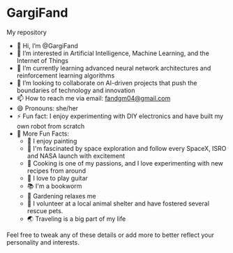 # GargiFand
My repository
- 👋 Hi, I’m @GargiFand
- 👀 I’m interested in Artificial Intelligence, Machine Learning, and the Internet of Things 
- 🌱 I’m currently learning advanced neural network architectures and reinforcement learning algorithms
- 💞️ I’m looking to collaborate on AI-driven projects that push the boundaries of technology and innovation
- 📫 How to reach me via email: fandgm04@gmail.com
- 😄 Pronouns: she/her
- ⚡ Fun fact: I enjoy experimenting with DIY electronics and have built my own robot from scratch
- 🌟 More Fun Facts:
   - 🎨 I enjoy painting 
   - 🚀 I'm fascinated by space exploration and follow every SpaceX, ISRO and NASA launch with excitement
   - 🍳 Cooking is one of my passions, and I love experimenting with new recipes from around
   - 🎸 I love to play guitar 
   - 📚 I'm a bookworm 
   - 🌿 Gardening relaxes me
   - 🐾 I volunteer at a local animal shelter and have fostered several rescue pets.
   - 🌏 Traveling is a big part of my life
  
Feel free to tweak any of these details or add more to better reflect your personality and interests.
